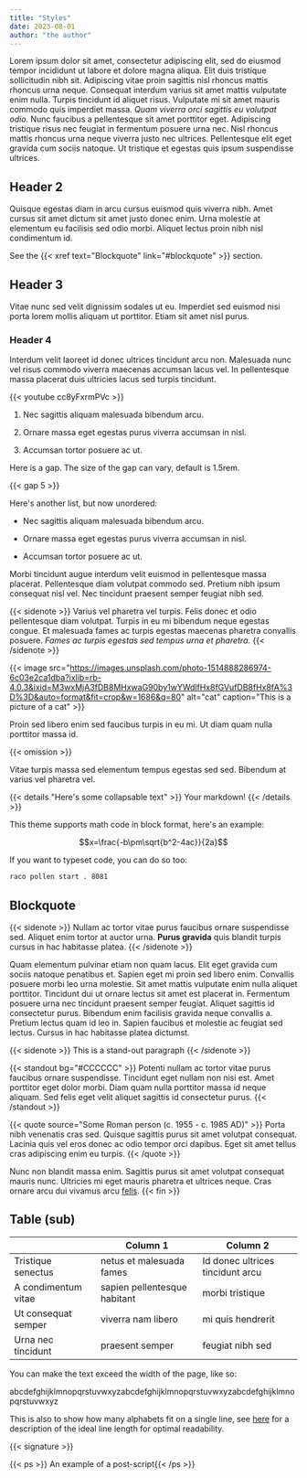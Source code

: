 ```yaml
---
title: "Styles"
date: 2023-08-01
author: "the author"
---
```


Lorem ipsum dolor sit amet, consectetur adipiscing elit, sed do eiusmod tempor incididunt ut labore et dolore magna aliqua. Elit duis tristique sollicitudin nibh sit. Adipiscing vitae proin sagittis nisl rhoncus mattis rhoncus urna neque. Consequat interdum varius sit amet mattis vulputate enim nulla. Turpis tincidunt id aliquet risus. Vulputate mi sit amet mauris commodo quis imperdiet massa. _Quam viverra orci sagittis eu volutpat odio._ Nunc faucibus a pellentesque sit amet porttitor eget. Adipiscing tristique risus nec feugiat in fermentum posuere urna nec. Nisl rhoncus mattis rhoncus urna neque viverra justo nec ultrices. Pellentesque elit eget gravida cum sociis natoque. Ut tristique et egestas quis ipsum suspendisse ultrices.

## Header 2

Quisque egestas diam in arcu cursus euismod quis viverra nibh. Amet cursus sit amet dictum sit amet justo donec enim. Urna molestie at elementum eu facilisis sed odio morbi. Aliquet lectus proin nibh nisl condimentum id.

See the {{< xref text="Blockquote" link="#blockquote" >}} section.

## Header 3

Vitae nunc sed velit dignissim sodales ut eu. Imperdiet sed euismod nisi porta lorem mollis aliquam ut porttitor. Etiam sit amet nisl purus.

### Header 4

Interdum velit laoreet id donec ultrices tincidunt arcu non. Malesuada nunc vel risus commodo viverra maecenas accumsan lacus vel. In pellentesque massa placerat duis ultricies lacus sed turpis tincidunt.

{{< youtube cc8yFxrmPVc >}}

1. Nec sagittis aliquam malesuada bibendum arcu.

2. Ornare massa eget egestas purus viverra accumsan in nisl.

3. Accumsan tortor posuere ac ut.

Here is a gap. The size of the gap can vary, default is 1.5rem.

{{< gap 5 >}}

Here's another list, but now unordered:

- Nec sagittis aliquam malesuada bibendum arcu.

- Ornare massa eget egestas purus viverra accumsan in nisl.

- Accumsan tortor posuere ac ut.

Morbi tincidunt augue interdum velit euismod in pellentesque massa placerat. Pellentesque diam volutpat commodo sed. Pretium nibh ipsum consequat nisl vel. Nec tincidunt praesent semper feugiat nibh sed.

{{< sidenote >}}
Varius vel pharetra vel turpis. Felis donec et odio pellentesque diam volutpat. Turpis in eu mi bibendum neque egestas congue. Et malesuada fames ac turpis egestas maecenas pharetra convallis posuere. _Fames ac turpis egestas sed tempus urna et pharetra._
{{< /sidenote >}}

{{< image src="https://images.unsplash.com/photo-1514888286974-6c03e2ca1dba?ixlib=rb-4.0.3&ixid=M3wxMjA3fDB8MHxwaG90by1wYWdlfHx8fGVufDB8fHx8fA%3D%3D&auto=format&fit=crop&w=1686&q=80" alt="cat" caption="This is a picture of a cat" >}}

Proin sed libero enim sed faucibus turpis in eu mi. Ut diam quam nulla porttitor massa id.

{{< omission >}}

Vitae turpis massa sed elementum tempus egestas sed sed. Bibendum at varius vel pharetra vel.

{{< details  "Here's some collapsable text" >}}
Your markdown!
{{< /details >}}

This theme supports math code in block format, here's an example:

$$x=\frac{-b\pm\sqrt{b^2-4ac}}{2a}$$

If you want to typeset code, you can do so too:

```bash
raco pollen start . 8081
```

## Blockquote

{{< sidenote >}}
Nullam ac tortor vitae purus faucibus ornare suspendisse sed. Aliquet enim tortor at auctor urna. **Purus gravida** quis blandit turpis cursus in hac habitasse platea.
{{< /sidenote >}}

Quam elementum pulvinar etiam non quam lacus. Elit eget gravida cum sociis natoque penatibus et. Sapien eget mi proin sed libero enim. Convallis posuere morbi leo urna molestie. Sit amet mattis vulputate enim nulla aliquet porttitor. Tincidunt dui ut ornare lectus sit amet est placerat in. Fermentum posuere urna nec tincidunt praesent semper feugiat. Aliquet sagittis id consectetur purus. Bibendum enim facilisis gravida neque convallis a. Pretium lectus quam id leo in. Sapien faucibus et molestie ac feugiat sed lectus. Cursus in hac habitasse platea dictumst.

{{< sidenote >}}
This is a stand-out paragraph
{{< /sidenote >}}

{{< standout bg="#CCCCCC" >}}
Potenti nullam ac tortor vitae purus faucibus ornare suspendisse. Tincidunt eget nullam non nisi est. Amet porttitor eget dolor morbi. Diam quam nulla porttitor massa id neque aliquam. Sed felis eget velit aliquet sagittis id consectetur purus.
{{< /standout >}}

{{< quote source="Some Roman person (c. 1955 - c. 1985 AD)" >}}
Porta nibh venenatis cras sed. Quisque sagittis purus sit amet volutpat consequat. Lacinia quis vel eros donec ac odio tempor orci dapibus. Eget sit amet tellus cras adipiscing enim eu turpis.
{{< /quote >}}

Nunc non blandit massa enim. Sagittis purus sit amet volutpat consequat mauris nunc. Ultricies mi eget mauris pharetra et ultrices neque. Cras ornare arcu dui vivamus arcu [felis](https://pointerpointer.com). {{< fin >}}

## Table (sub)

|       | Column 1  | Column 2   |
|-------|-----------|------------|
| Tristique senectus | netus et malesuada fames  | Id donec ultrices tincidunt arcu |
| A condimentum vitae | sapien pellentesque habitant | morbi tristique |
| Ut consequat semper | viverra nam libero | mi quis hendrerit |
| Urna nec tincidunt | praesent semper | feugiat nibh sed |

You can make the text exceed the width of the page, like so:

abcdefghijklmnopqrstuvwxyzabcdefghijklmnopqrstuvwxyzabcdefghijklmnopqrstuvwxyz

This is also to show how many alphabets fit on a single line, see [here](https://practicaltypography.com/line-length.html) for a description of the ideal line length for optimal readability.

{{< signature >}}

{{< ps >}}
An example of a post-script{{< /ps >}}
